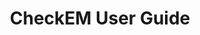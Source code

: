 ---
title: "CheckEM User Guide"
image: /assets/images/sops/bruv.jpg
external_url: https://globalarchivemanual.github.io/CheckEM/articles/manuals/CheckEM_video.html
share: false
related: false
---